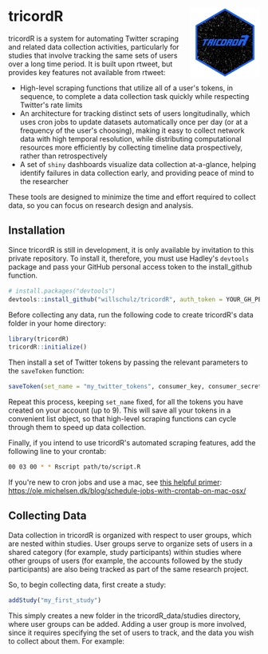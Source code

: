 # tricordR <img src='man/figures/logo.png' align="right" height="139" />

  tricordR is a system for automating Twitter scraping and related data collection activities, particularly for studies that involve tracking the same sets of users over a long time period.  It is built upon rtweet, but provides key features not available from rtweet:
  
  - High-level scraping functions that utilize all of a user's tokens, in sequence, to complete a data collection task quickly while respecting Twitter's rate limits
  - An architecture for tracking distinct sets of users longitudinally, which uses cron jobs to update datasets automatically once per day (or at a frequency of the user's choosing), making it easy to collect network data with high temporal resolution, while distributing computational resources more efficiently by collecting timeline data prospectively, rather than retrospectively
  - A set of ```shiny``` dashboards visualize data collection at-a-glance, helping identify failures in data collection early, and providing peace of mind to the researcher

These tools are designed to minimize the time and effort required to collect data, so you can focus on research design and analysis.
  
## Installation
  Since tricordR is still in development, it is only available by invitation to this private repository.  To install it, therefore, you must use Hadley's ```devtools``` package and pass your GitHub personal access token to the install_github function.
  
``` r
# install.packages("devtools")
devtools::install_github("willschulz/tricordR", auth_token = YOUR_GH_PERSONAL_ACCESS_TOKEN)
```

  Before collecting any data, run the following code to create tricordR's data folder in your home directory:
  
``` r
library(tricordR)
tricordR::initialize()
```

Then install a set of Twitter tokens by passing the relevant parameters to the ```saveToken``` function:

``` r
saveToken(set_name = "my_twitter_tokens", consumer_key, consumer_secret, access_token, access_secret)
```

Repeat this process, keeping ```set_name``` fixed, for all the tokens you have created on your account (up to 9).  This will save all your tokens in a convenient list object, so that high-level scraping functions can cycle through them to speed up data collection.


Finally, if you intend to use tricordR's automated scraping features, add the following line to your crontab:

``` bash
00 03 00 * * Rscript path/to/script.R
```

If you're new to cron jobs and use a mac, see <a href="https://ole.michelsen.dk/blog/schedule-jobs-with-crontab-on-mac-osx/">this helpful primer</a>: https://ole.michelsen.dk/blog/schedule-jobs-with-crontab-on-mac-osx/

## Collecting Data

Data collection in tricordR is organized with respect to user groups, which are nested within studies.  User groups serve to organize sets of users in a shared category (for example, study participants) within studies where other groups of users (for example, the accounts followed by the study participants) are also being tracked as part of the same research project.

So, to begin collecting data, first create a study:

``` r
addStudy("my_first_study")
```

This simply creates a new folder in the tricordR_data/studies directory, where user groups can be added.  Adding a user group is more involved, since it requires specifying the set of users to track, and the data you wish to collect about them.  For example:

